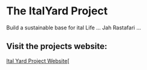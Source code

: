 # The ItalYard Project

Build a sustainable base for ital Life ... Jah Rastafari ...

## Visit the projects website:
[Ital Yard Project Website](https://solomonic.github.io/ital.yard/)[